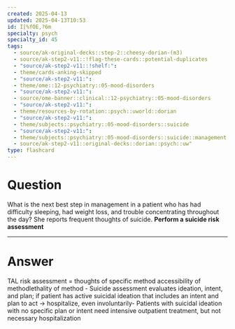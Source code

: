```yaml
---
created: 2025-04-13
updated: 2025-04-13T10:53
id: I[%fOE,?6m
specialty: psych
specialty_id: 45
tags:
  - source/ak-original-decks::step-2::cheesy-dorian-(m3)
  - source/ak-step2-v11::!flag-these-cards::potential-duplicates
  - "source/ak-step2-v11::!shelf:": 
  - theme/cards-anking-skipped
  - "source/ak-step2-v11:": 
  - theme/ome::12-psychiatry::05-mood-disorders
  - "source/ak-step2-v11:": 
  - source/ome-banner::clinical::12-psychiatry::05-mood-disorders
  - "source/ak-step2-v11:": 
  - theme/resources-by-rotation::psych::uworld::dorian
  - "source/ak-step2-v11:": 
  - theme/subjects::psychiatry::05-mood-disorders::suicide
  - "source/ak-step2-v11:": 
  - theme/subjects::psychiatry::05-mood-disorders::suicide::management
  - source/ak-step2-v11::original-decks::dorian::psych::uw"
type: flashcard
---
```


# Question
What is the next best step in management in a patient who has had difficulty sleeping, had weight loss, and trouble concentrating throughout the day? She reports frequent thoughts of suicide.    **Perform a suicide risk assessment**

---

# Answer
TAL risk assessment = thoughts of specific method accessibility of methodlethality of method - Suicide assessment evaluates ideation, intent, and plan; if patient has active suicidal ideation that includes an intent and plan to act → hospitalize, even involuntarily- Patients with suicidal ideation with no specific plan or intent need intensive outpatient treatment, but not necessary hospitalization